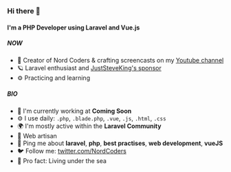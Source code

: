 ### Hi there 👋

#### I'm a PHP Developer using Laravel and Vue.js

##### NOW

- 🐻 Creator of Nord Coders & crafting screencasts on my [Youtube channel](https://www.youtube.com/nordcoders)
- 🪐 Laravel enthusiast and [JustSteveKing's sponsor](https://github.com/JustSteveKing)
- ⚙️ Practicing and learning

##### BIO

- 🏢 I'm currently working at **Coming Soon**
- ⚙️ I use daily: `.php`, `.blade.php`, `.vue`, `.js`, `.html`, `.css`
- 🌍 I'm mostly active within the **Laravel Community**
- 🌱 Web artisan
- 💬 Ping me about **laravel**, **php**, **best practises**, **web development**, **vueJS**
- 🐦 Follow me: [twitter.com/NordCoders](https://twitter.com/NordCoders)
- 🌊 Pro fact: Living under the sea
